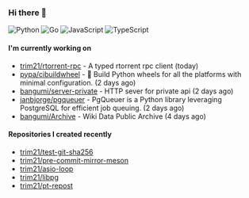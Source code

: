 ### Hi there 👋

![Python](https://img.shields.io/badge/python-3670A0?style=for-the-badge&logo=python&logoColor=ffdd54)
![Go](https://img.shields.io/badge/go-%2300ADD8.svg?style=for-the-badge&logo=go&logoColor=white)
![JavaScript](https://img.shields.io/badge/javascript-%23323330.svg?style=for-the-badge&logo=javascript&logoColor=%23F7DF1E)
![TypeScript](https://img.shields.io/badge/typescript-%23007ACC.svg?style=for-the-badge&logo=typescript&logoColor=white)

#### I'm currently working on

- [trim21/rtorrent-rpc](https://github.com/trim21/rtorrent-rpc) - A typed rtorrent rpc client (today)
- [pypa/cibuildwheel](https://github.com/pypa/cibuildwheel) - 🎡 Build Python wheels for all the platforms with minimal configuration.  (2 days ago)
- [bangumi/server-private](https://github.com/bangumi/server-private) - HTTP sever for private api (2 days ago)
- [janbjorge/pgqueuer](https://github.com/janbjorge/pgqueuer) - PgQueuer is a Python library leveraging PostgreSQL for efficient job queuing. (2 days ago)
- [bangumi/Archive](https://github.com/bangumi/Archive) - Wiki Data Public Archive (4 days ago)

#### Repositories I created recently

- [trim21/test-git-sha256](https://github.com/trim21/test-git-sha256)
- [trim21/pre-commit-mirror-meson](https://github.com/trim21/pre-commit-mirror-meson)
- [trim21/asio-loop](https://github.com/trim21/asio-loop)
- [trim21/libpg](https://github.com/trim21/libpg)
- [trim21/pt-repost](https://github.com/trim21/pt-repost)
